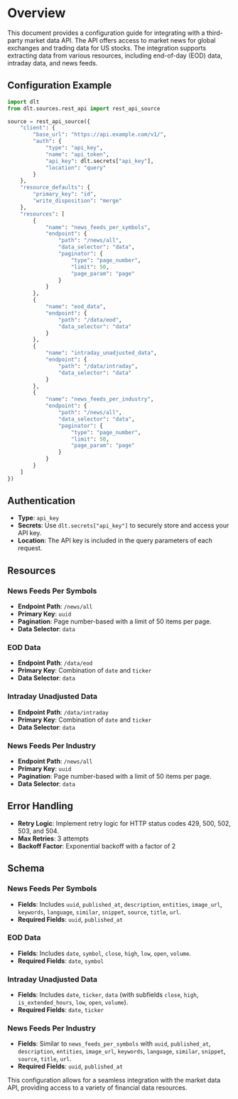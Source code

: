 # Overview

This document provides a configuration guide for integrating with a third-party market data API. The API offers access to market news for global exchanges and trading data for US stocks. The integration supports extracting data from various resources, including end-of-day (EOD) data, intraday data, and news feeds.

## Configuration Example

```python
import dlt
from dlt.sources.rest_api import rest_api_source

source = rest_api_source({
    "client": {
        "base_url": "https://api.example.com/v1/",
        "auth": {
            "type": "api_key",
            "name": "api_token",
            "api_key": dlt.secrets["api_key"],
            "location": "query"
        }
    },
    "resource_defaults": {
        "primary_key": "id",
        "write_disposition": "merge"
    },
    "resources": [
        {
            "name": "news_feeds_per_symbols",
            "endpoint": {
                "path": "/news/all",
                "data_selector": "data",
                "paginator": {
                    "type": "page_number",
                    "limit": 50,
                    "page_param": "page"
                }
            }
        },
        {
            "name": "eod_data",
            "endpoint": {
                "path": "/data/eod",
                "data_selector": "data"
            }
        },
        {
            "name": "intraday_unadjusted_data",
            "endpoint": {
                "path": "/data/intraday",
                "data_selector": "data"
            }
        },
        {
            "name": "news_feeds_per_industry",
            "endpoint": {
                "path": "/news/all",
                "data_selector": "data",
                "paginator": {
                    "type": "page_number",
                    "limit": 50,
                    "page_param": "page"
                }
            }
        }
    ]
})
```

## Authentication

- **Type**: `api_key`
- **Secrets**: Use `dlt.secrets["api_key"]` to securely store and access your API key.
- **Location**: The API key is included in the query parameters of each request.

## Resources

### News Feeds Per Symbols

- **Endpoint Path**: `/news/all`
- **Primary Key**: `uuid`
- **Pagination**: Page number-based with a limit of 50 items per page.
- **Data Selector**: `data`

### EOD Data

- **Endpoint Path**: `/data/eod`
- **Primary Key**: Combination of `date` and `ticker`
- **Data Selector**: `data`

### Intraday Unadjusted Data

- **Endpoint Path**: `/data/intraday`
- **Primary Key**: Combination of `date` and `ticker`
- **Data Selector**: `data`

### News Feeds Per Industry

- **Endpoint Path**: `/news/all`
- **Primary Key**: `uuid`
- **Pagination**: Page number-based with a limit of 50 items per page.
- **Data Selector**: `data`

## Error Handling

- **Retry Logic**: Implement retry logic for HTTP status codes 429, 500, 502, 503, and 504.
- **Max Retries**: 3 attempts
- **Backoff Factor**: Exponential backoff with a factor of 2

## Schema

### News Feeds Per Symbols

- **Fields**: Includes `uuid`, `published_at`, `description`, `entities`, `image_url`, `keywords`, `language`, `similar`, `snippet`, `source`, `title`, `url`.
- **Required Fields**: `uuid`, `published_at`

### EOD Data

- **Fields**: Includes `date`, `symbol`, `close`, `high`, `low`, `open`, `volume`.
- **Required Fields**: `date`, `symbol`

### Intraday Unadjusted Data

- **Fields**: Includes `date`, `ticker`, `data` (with subfields `close`, `high`, `is_extended_hours`, `low`, `open`, `volume`).
- **Required Fields**: `date`, `ticker`

### News Feeds Per Industry

- **Fields**: Similar to `news_feeds_per_symbols` with `uuid`, `published_at`, `description`, `entities`, `image_url`, `keywords`, `language`, `similar`, `snippet`, `source`, `title`, `url`.
- **Required Fields**: `uuid`, `published_at`

This configuration allows for a seamless integration with the market data API, providing access to a variety of financial data resources.